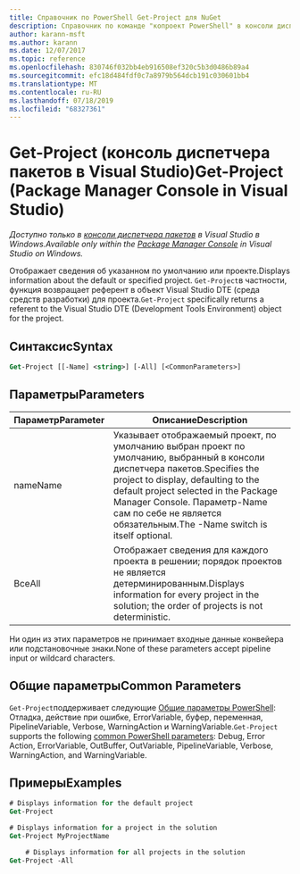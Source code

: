 ```yaml
---
title: Справочник по PowerShell Get-Project для NuGet
description: Справочник по команде "копроект PowerShell" в консоли диспетчера пакетов NuGet в Visual Studio.
author: karann-msft
ms.author: karann
ms.date: 12/07/2017
ms.topic: reference
ms.openlocfilehash: 830746f032bb4eb916508ef320c5b3d0486b89a4
ms.sourcegitcommit: efc18d484fdf0c7a8979b564dcb191c030601bb4
ms.translationtype: MT
ms.contentlocale: ru-RU
ms.lasthandoff: 07/18/2019
ms.locfileid: "68327361"
---
```

# <a name="get-project-package-manager-console-in-visual-studio"></a><span data-ttu-id="1bbd5-103">Get-Project (консоль диспетчера пакетов в Visual Studio)</span><span class="sxs-lookup"><span data-stu-id="1bbd5-103">Get-Project (Package Manager Console in Visual Studio)</span></span>

<span data-ttu-id="1bbd5-104">*Доступно только в [консоли диспетчера пакетов](../../consume-packages/install-use-packages-powershell.md) в Visual Studio в Windows.*</span><span class="sxs-lookup"><span data-stu-id="1bbd5-104">*Available only within the [Package Manager Console](../../consume-packages/install-use-packages-powershell.md) in Visual Studio on Windows.*</span></span>

<span data-ttu-id="1bbd5-105">Отображает сведения об указанном по умолчанию или проекте.</span><span class="sxs-lookup"><span data-stu-id="1bbd5-105">Displays information about the default or specified project.</span></span> <span data-ttu-id="1bbd5-106">`Get-Project`в частности, функция возвращает референт в объект Visual Studio DTE (среда средств разработки) для проекта.</span><span class="sxs-lookup"><span data-stu-id="1bbd5-106">`Get-Project` specifically returns a referent to the Visual Studio DTE (Development Tools Environment) object for the project.</span></span>

## <a name="syntax"></a><span data-ttu-id="1bbd5-107">Синтаксис</span><span class="sxs-lookup"><span data-stu-id="1bbd5-107">Syntax</span></span>

```ps
Get-Project [[-Name] <string>] [-All] [<CommonParameters>]
```

## <a name="parameters"></a><span data-ttu-id="1bbd5-108">Параметры</span><span class="sxs-lookup"><span data-stu-id="1bbd5-108">Parameters</span></span>

| <span data-ttu-id="1bbd5-109">Параметр</span><span class="sxs-lookup"><span data-stu-id="1bbd5-109">Parameter</span></span> | <span data-ttu-id="1bbd5-110">Описание</span><span class="sxs-lookup"><span data-stu-id="1bbd5-110">Description</span></span> |
| --- | --- |
| <span data-ttu-id="1bbd5-111">name</span><span class="sxs-lookup"><span data-stu-id="1bbd5-111">Name</span></span> | <span data-ttu-id="1bbd5-112">Указывает отображаемый проект, по умолчанию выбран проект по умолчанию, выбранный в консоли диспетчера пакетов.</span><span class="sxs-lookup"><span data-stu-id="1bbd5-112">Specifies the project to display, defaulting to the default project selected in the Package Manager Console.</span></span> <span data-ttu-id="1bbd5-113">Параметр-Name сам по себе не является обязательным.</span><span class="sxs-lookup"><span data-stu-id="1bbd5-113">The -Name switch is itself optional.</span></span> |
| <span data-ttu-id="1bbd5-114">Все</span><span class="sxs-lookup"><span data-stu-id="1bbd5-114">All</span></span> | <span data-ttu-id="1bbd5-115">Отображает сведения для каждого проекта в решении; порядок проектов не является детерминированным.</span><span class="sxs-lookup"><span data-stu-id="1bbd5-115">Displays information for every project in the solution; the order of projects is not deterministic.</span></span> |

<span data-ttu-id="1bbd5-116">Ни один из этих параметров не принимает входные данные конвейера или подстановочные знаки.</span><span class="sxs-lookup"><span data-stu-id="1bbd5-116">None of these parameters accept pipeline input or wildcard characters.</span></span>

## <a name="common-parameters"></a><span data-ttu-id="1bbd5-117">Общие параметры</span><span class="sxs-lookup"><span data-stu-id="1bbd5-117">Common Parameters</span></span>

<span data-ttu-id="1bbd5-118">`Get-Project`поддерживает следующие [Общие параметры PowerShell](http://go.microsoft.com/fwlink/?LinkID=113216): Отладка, действие при ошибке, ErrorVariable, буфер, переменная, PipelineVariable, Verbose, WarningAction и WarningVariable.</span><span class="sxs-lookup"><span data-stu-id="1bbd5-118">`Get-Project` supports the following [common PowerShell parameters](http://go.microsoft.com/fwlink/?LinkID=113216): Debug, Error Action, ErrorVariable, OutBuffer, OutVariable, PipelineVariable, Verbose, WarningAction, and WarningVariable.</span></span>

## <a name="examples"></a><span data-ttu-id="1bbd5-119">Примеры</span><span class="sxs-lookup"><span data-stu-id="1bbd5-119">Examples</span></span>

```ps
# Displays information for the default project
Get-Project

# Displays information for a project in the solution
Get-Project MyProjectName

    # Displays information for all projects in the solution
Get-Project -All
```